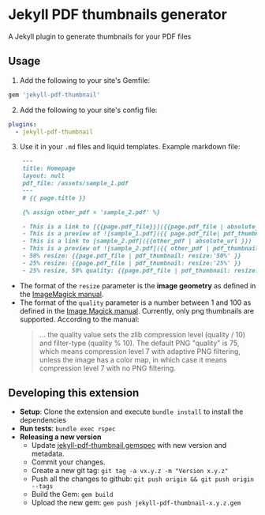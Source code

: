 # Jekyll PDF thumbnails generator

A Jekyll plugin to generate thumbnails for your PDF files


## Usage

1. Add the following to your site's Gemfile:

  ```ruby
  gem 'jekyll-pdf-thumbnail'
  ```

2. Add the following to your site's config file:

  ```yml
  plugins:
    - jekyll-pdf-thumbnail
  ```

3. Use it in your `.md` files and liquid templates. Example markdown file:

```markdown
    ---
    title: Homepage
    layout: null
    pdf_file: /assets/sample_1.pdf
    ---
    # {{ page.title }}

    {% assign other_pdf = 'sample_2.pdf' %}

    - This is a link to [{{page.pdf_file}}]({{page.pdf_file | absolute_url}})
    - This is a preview of ![sample_1.pdf]({{ page.pdf_file| pdf_thumbnail }})
    - This is a link to [sample_2.pdf]({{other_pdf | absolute_url }})
    - This is a preview of ![sample_2.pdf]({{ other_pdf | pdf_thumbnail }})
    - 50% resize: {{page.pdf_file | pdf_thumbnail: resize:'50%' }}
    - 25% resize: {{page.pdf_file | pdf_thumbnail: resize:'25%' }}
    - 25% resize, 50% quality: {{page.pdf_file | pdf_thumbnail: resize:'25%', quality:'50'}}
```

- The format of the `resize` parameter is the **image geometry** as defined in the [ImageMagick manual](https://imagemagick.org/script/command-line-processing.php#geometry).
- The format of the `quality` parameter is a number between 1 and 100 as defined in the [Image Magick manual](https://imagemagick.org/script/command-line-options.php#quality). Currently, only png thumbnails are supported. According to the manual: 
  > ... the quality value sets the zlib compression level (quality / 10) and filter-type (quality % 10). The default PNG "quality" is 75, which means compression level 7 with adaptive PNG filtering, unless the image has a color map, in which case it means compression level 7 with no PNG filtering.

## Developing this extension

- **Setup**: Clone the extension and execute `bundle install` to install the dependencies
- **Run tests**: ``bundle exec rspec``
- **Releasing a new version**
  - Update [jekyll-pdf-thumbnail.gemspec](jekyll-pdf-thumbnail.gemspec) with new version and metadata.
  - Commit your changes.
  - Create a new git tag:  `git tag -a vx.y.z -m "Version x.y.z"`
  - Push all the changes to github: `git push origin && git push origin --tags`
  - Build the Gem: ``gem build``
  - Upload the new gem: ``gem push jekyll-pdf-thumbnail-x.y.z.gem``


